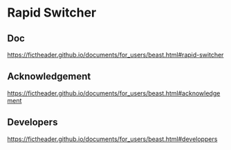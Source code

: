 # Rapid Switcher
## Doc
https://fictheader.github.io/documents/for_users/beast.html#rapid-switcher
## Acknowledgement
https://fictheader.github.io/documents/for_users/beast.html#acknowledgement
## Developers
https://fictheader.github.io/documents/for_users/beast.html#developpers
